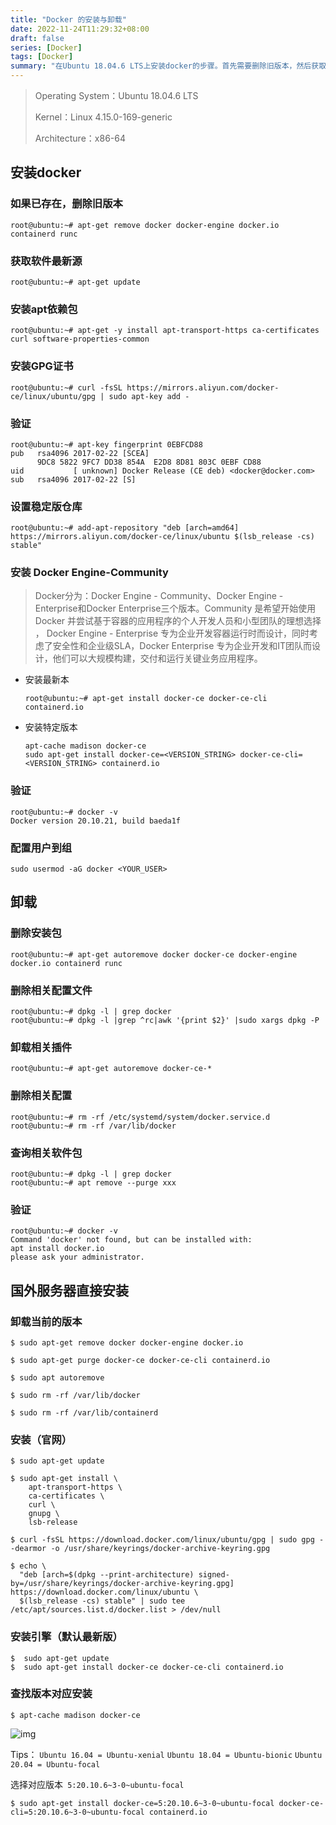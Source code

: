```yaml
---
title: "Docker 的安装与卸载"
date: 2022-11-24T11:29:32+08:00
draft: false
series: [Docker]
tags: [Docker]
summary: "在Ubuntu 18.04.6 LTS上安装docker的步骤。首先需要删除旧版本，然后获取软件最新源，安装apt依赖包，安装GPG证书，设置稳定版仓库，最后安装Docker Engine-Community。如果需要卸载，需要删除安装包、相关配置文件和插件。如果在国外服务器上安装，需要卸载当前版本，然后安装官网提供的最新版或选择特定版本进行安装"
---
```

> Operating System：Ubuntu 18.04.6 LTS
>
> Kernel：Linux 4.15.0-169-generic
>
> Architecture：x86-64

## 安装docker

### 如果已存在，删除旧版本

```shell
root@ubuntu:~# apt-get remove docker docker-engine docker.io containerd runc
```

### 获取软件最新源

```shell
root@ubuntu:~# apt-get update
```

### 安装apt依赖包

```shell
root@ubuntu:~# apt-get -y install apt-transport-https ca-certificates curl software-properties-common
```

### 安装GPG证书

```shell
root@ubuntu:~# curl -fsSL https://mirrors.aliyun.com/docker-ce/linux/ubuntu/gpg | sudo apt-key add -
```

### 验证

```shell
root@ubuntu:~# apt-key fingerprint 0EBFCD88
pub   rsa4096 2017-02-22 [SCEA]
      9DC8 5822 9FC7 DD38 854A  E2D8 8D81 803C 0EBF CD88
uid           [ unknown] Docker Release (CE deb) <docker@docker.com>
sub   rsa4096 2017-02-22 [S]
```

### 设置稳定版仓库

```shell
root@ubuntu:~# add-apt-repository "deb [arch=amd64] https://mirrors.aliyun.com/docker-ce/linux/ubuntu $(lsb_release -cs) stable"
```
### 安装 Docker Engine-Community

> Docker分为：Docker Engine - Community、Docker Engine - Enterprise和Docker Enterprise三个版本。Community 是希望开始使用 Docker 并尝试基于容器的应用程序的个人开发人员和小型团队的理想选择 ， Docker Engine - Enterprise 专为企业开发容器运行时而设计，同时考虑了安全性和企业级SLA，Docker Enterprise 专为企业开发和IT团队而设计，他们可以大规模构建，交付和运行关键业务应用程序。

- 安装最新本

  ```shell
  root@ubuntu:~# apt-get install docker-ce docker-ce-cli containerd.io
  ```

- 安装特定版本

  ```shell
  apt-cache madison docker-ce
  sudo apt-get install docker-ce=<VERSION_STRING> docker-ce-cli=<VERSION_STRING> containerd.io
  ```

### 验证

```shell
root@ubuntu:~# docker -v
Docker version 20.10.21, build baeda1f
```

### 配置用户到组

```shell
sudo usermod -aG docker <YOUR_USER>
```

## 卸载

### 删除安装包

```shell
root@ubuntu:~# apt-get autoremove docker docker-ce docker-engine docker.io containerd runc
```

### 删除相关配置文件

```shell
root@ubuntu:~# dpkg -l | grep docker
root@ubuntu:~# dpkg -l |grep ^rc|awk '{print $2}' |sudo xargs dpkg -P
```

### 卸载相关插件

```shell
root@ubuntu:~# apt-get autoremove docker-ce-*
```

### 删除相关配置

```shell
root@ubuntu:~# rm -rf /etc/systemd/system/docker.service.d
root@ubuntu:~# rm -rf /var/lib/docker
```

### 查询相关软件包

```shell
root@ubuntu:~# dpkg -l | grep docker
root@ubuntu:~# apt remove --purge xxx
```

### 验证

```shell
root@ubuntu:~# docker -v
Command 'docker' not found, but can be installed with:
apt install docker.io
please ask your administrator.
```

## 国外服务器直接安装

### 卸载当前的版本 

```shell
$ sudo apt-get remove docker docker-engine docker.io
 
$ sudo apt-get purge docker-ce docker-ce-cli containerd.io
 
$ sudo apt autoremove
 
$ sudo rm -rf /var/lib/docker
 
$ sudo rm -rf /var/lib/containerd 
```

### 安装（官网）

```shell
$ sudo apt-get update
 
$ sudo apt-get install \
    apt-transport-https \
    ca-certificates \
    curl \
    gnupg \
    lsb-release
 
$ curl -fsSL https://download.docker.com/linux/ubuntu/gpg | sudo gpg --dearmor -o /usr/share/keyrings/docker-archive-keyring.gpg
 
$ echo \
  "deb [arch=$(dpkg --print-architecture) signed-by=/usr/share/keyrings/docker-archive-keyring.gpg] https://download.docker.com/linux/ubuntu \
  $(lsb_release -cs) stable" | sudo tee /etc/apt/sources.list.d/docker.list > /dev/null
```

### 安装引擎（默认最新版）

```shell
$  sudo apt-get update
$  sudo apt-get install docker-ce docker-ce-cli containerd.io
```

### 查找版本对应安装

```shell
$ apt-cache madison docker-ce
```

<img src="https://cdn.jsdelivr.net/gh/vvvenom24/images/docker-install-1.png" alt="img"  /> 

Tips：
`Ubuntu 16.04 = Ubuntu-xenial`
`Ubuntu 18.04 = Ubuntu-bionic` 
`Ubuntu 20.04 = Ubuntu-focal`

选择对应版本`  5:20.10.6~3-0~ubuntu-focal `

```shell
$ sudo apt-get install docker-ce=5:20.10.6~3-0~ubuntu-focal docker-ce-cli=5:20.10.6~3-0~ubuntu-focal containerd.io
```
